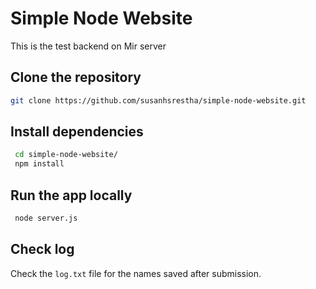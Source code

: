# Simple Node Website

This is the test backend on Mir server

## Clone the repository

```bash
git clone https://github.com/susanhsrestha/simple-node-website.git
```

## Install dependencies

```bash
 cd simple-node-website/
 npm install
```

## Run the app locally

```bash
 node server.js
```

## Check log

Check the `log.txt` file for the names saved after submission.
